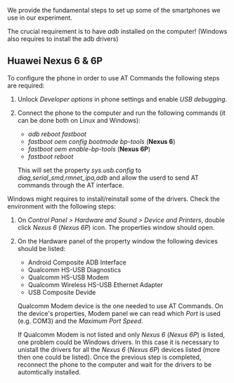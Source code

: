 We provide the fundamental steps to set up some of the smartphones we use in our experiment.

The crucial requirement is to have *adb* installed on the computer! (Windows also requires to install the adb drivers)


## Huawei Nexus 6 & 6P

To configure the phone in order to use AT Commands the following steps are required:

1. Unlock *Developer options* in phone settings and enable *USB debugging*.

2. Connect the phone to the computer and run the following commands (it can be done both on Linux and Windows):
    - *adb reboot fastboot*
    - *fastboot oem config bootmode bp-tools* (**Nexus 6**)
    - *fastboot oem enable-bp-tools* (**Nexus 6P**)
    - *fastboot reboot*
    
    
    
    This will set the property *sys.usb.config* to *diag,serial_smd,rmnet_ipa,adb* and allow the userd to send AT commands through the AT interface.
    
Windows might requires to install/reinstall some of the drivers. Check the environment with the following steps:

1. On *Control Panel > Hardware and Sound > Device and Printers*, double click *Nexus 6* (*Nexus 6P*) icon. The properties window should open.

2. On the Hardware panel of the property window the following devices should be listed:
    - Android Composite ADB Interface
    - Qualcomm HS-USB Diagnostics 
    - Qualcomm HS-USB Modem
    - Qualcomm Wireless HS-USB Ethernet Adapter
    - USB Composite Devide
    
    Qualcomm Modem device is the one needed to use AT Commands. On the device's properties, Modem panel we can read which 
    *Port* is used (e.g. COM3) and the *Maximum Port Speed*.
    
    If Qualcomm Modem is not listed and only *Nexus 6* (*Nexus 6P*) is listed, one problem could be Windows drivers. In this case it is necessary to 
    unistall the drivers for all the *Nexus 6* (*Nexus 6P*) devices listed (more then one could be listed). Once the previous step is completed, reconnect the phone to 
    the computer and wait for the drivers to be automtically installed.
    
   
